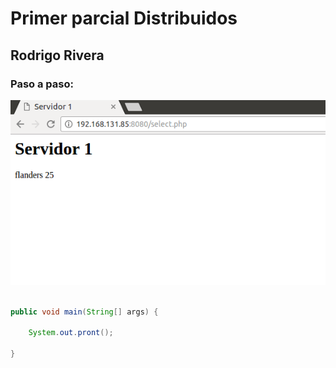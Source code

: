# Primer parcial Distribuidos
## Rodrigo Rivera


### Paso a paso:

![Server 1 Image](images/server1.png)


```java

public void main(String[] args) {

	System.out.pront();

}
```
